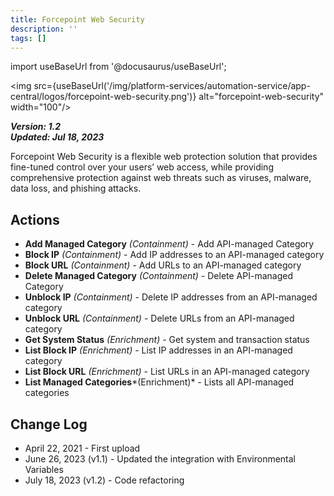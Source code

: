 ```yaml
---
title: Forcepoint Web Security
description: ''
tags: []
---
```

import useBaseUrl from '@docusaurus/useBaseUrl';

<img src={useBaseUrl('/img/platform-services/automation-service/app-central/logos/forcepoint-web-security.png')} alt="forcepoint-web-security" width="100"/>

***Version: 1.2  
Updated: Jul 18, 2023***

Forcepoint Web Security is a flexible web protection solution that provides fine-tuned control over your users’ web access, while providing comprehensive protection against web threats such as viruses, malware, data loss, and phishing attacks. 

## Actions

* **Add Managed Category** *(Containment)* - Add API-managed Category
* **Block IP** *(Containment)* - Add IP addresses to an API-managed category
* **Block URL** *(Containment)* - Add URLs to an API-managed category
* **Delete Managed Category** *(Containment)* - Delete API-managed Category
* **Unblock IP** *(Containment)* - Delete IP addresses from an API-managed category
* **Unblock URL** *(Containment)* - Delete URLs from an API-managed category
* **Get System Status** *(Enrichment)* - Get system and transaction status
* **List Block IP** *(Enrichment)* - List IP addresses in an API-managed category
* **List Block URL** *(Enrichment)* - List URLs in an API-managed category
* **List Managed Categories***(Enrichment)* - Lists all API-managed categories

## Change Log

* April 22, 2021 - First upload
* June 26, 2023 (v1.1) - Updated the integration with Environmental Variables
* July 18, 2023 (v1.2) - Code refactoring
